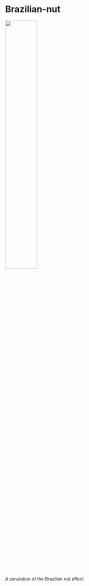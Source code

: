 # Brazilian-nut
<p align="left">
<img src="Graular1.gif" height="45%" width="45%"> 
</p>
A simulation of the Brazilian nut effect

